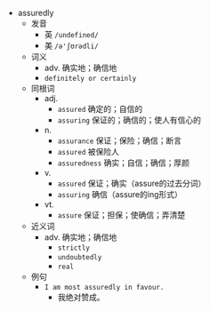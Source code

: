 - assuredly
  - 发音
    - 英 `/undefined/`
    - 美 `/ə'ʃʊrədli/`
  - 词义
    - adv. 确实地；确信地
    - `definitely or certainly`
  - 同根词
    - adj.
      - `assured` 确定的；自信的
      - `assuring` 保证的；确信的；使人有信心的
    - n.
      - `assurance` 保证；保险；确信；断言
      - `assured` 被保险人
      - `assuredness` 确实；自信；确信；厚颜
    - v.
      - `assured` 保证；确实（assure的过去分词）
      - `assuring` 确信（assure的ing形式）
    - vt.
      - `assure` 保证；担保；使确信；弄清楚
  - 近义词
    - adv. 确实地；确信地
      - `strictly`
      - `undoubtedly`
      - `real`
  - 例句
    - `I am most assuredly in favour.`
      - 我绝对赞成。

